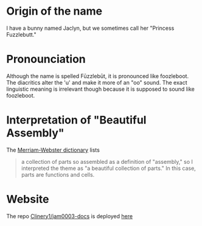 # Origin of the name
I have a bunny named Jaclyn, but we sometimes call her "Princess Fuzzlebutt."

# Pronounciation
Although the name is spelled Fūzzlebūt, it is pronounced like foozleboot. The diacritics alter the 'u' and make it more of an "oo" sound. The exact linguistic meaning is irrelevant though because it is supposed to sound like foozleboot.

# Interpretation of "Beautiful Assembly"
The [Merriam-Webster dictionary](https://www.merriam-webster.com/dictionary/assembly) lists
> a collection of parts so assembled
as a definition of "assembly," so I interpreted the theme as "a beautiful collection of parts."
In this case, parts are functions and cells.

# Website
The repo
[Clinery1/jam0003-docs](https://github.com/Clinery1/jam0003-docs)
is deployed
[here](https://clinery1.github.io/jam0003-docs/)
